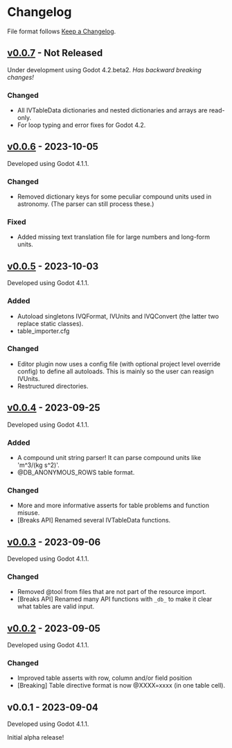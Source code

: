 # Changelog

File format follows [Keep a Changelog](https://keepachangelog.com/en/1.0.0/).

## [v0.0.7] - Not Released

Under development using Godot 4.2.beta2. _Has backward breaking changes!_

### Changed
* All IVTableData dictionaries and nested dictionaries and arrays are read-only.
* For loop typing and error fixes for Godot 4.2.

## [v0.0.6] - 2023-10-05

Developed using Godot 4.1.1.

### Changed
* Removed dictionary keys for some peculiar compound units used in astronomy. (The parser can still process these.)

### Fixed
* Added missing text translation file for large numbers and long-form units.

## [v0.0.5] - 2023-10-03

Developed using Godot 4.1.1.

### Added

* Autoload singletons IVQFormat, IVUnits and IVQConvert (the latter two replace static classes).
* table_importer.cfg

### Changed
* Editor plugin now uses a config file (with optional project level override config) to define all autoloads. This is mainly so the user can reasign IVUnits.
* Restructured directories.

## [v0.0.4] - 2023-09-25

Developed using Godot 4.1.1.

### Added
* A compound unit string parser! It can parse compound units like 'm^3/(kg s^2)'.
* @DB_ANONYMOUS_ROWS table format.

### Changed
* More and more informative asserts for table problems and function misuse.
* [Breaks API] Renamed several IVTableData functions.

## [v0.0.3] - 2023-09-06

Developed using Godot 4.1.1.

### Changed
* Removed @tool from files that are not part of the resource import.
* [Breaks API] Renamed many API functions with `_db_` to make it clear what tables are valid input.

## [v0.0.2] - 2023-09-05

Developed using Godot 4.1.1.

### Changed
* Improved table asserts with row, column and/or field position
* [Breaking] Table directive format is now @XXXX=xxxx (in one table cell).

## v0.0.1 - 2023-09-04

Developed using Godot 4.1.1.

Initial alpha release!


[v0.0.7]: https://github.com/ivoyager/ivoyager_table_importer/compare/v0.0.6...HEAD
[v0.0.6]: https://github.com/ivoyager/ivoyager_table_importer/compare/v0.0.5...v0.0.6
[v0.0.5]: https://github.com/ivoyager/ivoyager_table_importer/compare/v0.0.4...v0.0.5
[v0.0.4]: https://github.com/ivoyager/ivoyager_table_importer/compare/v0.0.3...v0.0.4
[v0.0.3]: https://github.com/ivoyager/ivoyager_table_importer/compare/v0.0.2...v0.0.3
[v0.0.2]: https://github.com/ivoyager/ivoyager_table_importer/compare/v0.0.1...v0.0.2
